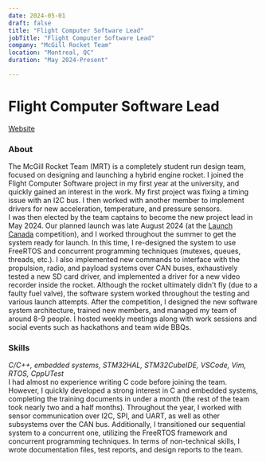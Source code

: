 ```yaml
---
date: 2024-05-01
draft: false
title: "Flight Computer Software Lead"
jobTitle: "Flight Computer Software Lead"
company: "McGill Rocket Team"
location: "Montreal, QC"
duration: "May 2024-Present"

---
```

# Flight Computer Software Lead
[Website](https://www.mcgillrocketteam.com/)
### About
The McGill Rocket Team (MRT) is a completely student run design team, focused on designing and launching a hybrid engine rocket. I joined the Flight Computer Software project in my first year at the university, and quickly gained an interest in the work. My first project was fixing a timing issue with an I2C bus. I then worked with another member to implement drivers for new acceleration, temperature, and pressure sensors. \
I was then elected by the team captains to become the new project lead in May 2024. Our planned launch was late August 2024 (at the [Launch Canada](https://www.launchcanada.org/) competition), and I worked throughout the summer to get the system ready for launch. In this time, I re-designed the system to use FreeRTOS and concurrent programming techniques (mutexes, queues, threads, etc.). I also implemented new commands to interface with the propulsion, radio, and payload systems over CAN buses, exhaustively tested a new SD card driver, and implemented a driver for a new video recorder inside the rocket. Although the rocket ultimately didn't fly (due to a faulty fuel valve), the software system worked throughout the testing and various launch attempts. After the competition, I designed the new software system architecture, trained new members, and managed my team of around 8-9 people. I hosted weekly meetings along with work sessions and social events such as hackathons and team wide BBQs.

### Skills
_C/C++, embedded systems, STM32HAL, STM32CubeIDE, VSCode, Vim, RTOS, CppUTest_ \
I had almost no experience writing C code before joining the team. However, I quickly developed a strong interest in C and embedded systems, completing the training documents in under a month (the rest of the team took nearly two and a half months). Throughout the year, I worked with sensor communication over I2C, SPI, and UART, as well as other subsystems over the CAN bus. Additionally, I transitioned our sequential system to a concurrent one, utilizing the FreeRTOS framework and concurrent programming techniques. In terms of non-technical skills, I wrote documentation files, test reports, and design reports to the team. 
